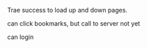 Trae
success to load up and down pages.

can click bookmarks, but call to server not yet

can login 